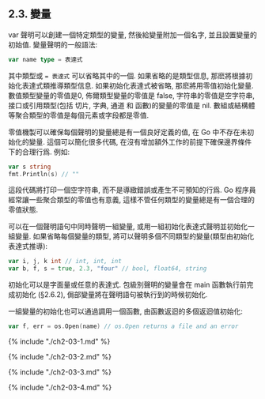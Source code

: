 ## 2.3. 變量

var 聲明可以創建一個特定類型的變量, 然後給變量附加一個名字, 並且設置變量的初始值. 變量聲明的一般語法:

```Go
var name type = 表達式
```

其中類型或 `= 表達式` 可以省略其中的一個. 如果省略的是類型信息, 那麽將根據初始化表達式類推導類型信息. 如果初始化表達式被省略, 那麽將用零值初始化變量. 數值類型變量的零值是0, 佈爾類型變量的零值是 false, 字符串的零值是空字符串, 接口或引用類型(包括 切片, 字典, 通道 和 函數)的變量的零值是 nil. 數組或結構體等聚合類型的零值是每個元素或字段都是零值.

零值機製可以確保每個聲明的變量總是有一個良好定義的值, 在 Go 中不存在未初始化的變量. 這個可以簡化很多代碼, 在沒有增加額外工作的前提下確保邊界條件下的合理行爲. 例如:

```Go
var s string
fmt.Println(s) // ""
```

這段代碼將打印一個空字符串, 而不是導緻錯誤或產生不可預知的行爲. Go 程序員經常讓一些聚合類型的零值也有意義, 這樣不管任何類型的變量總是有一個合理的零值狀態.

可以在一個聲明語句中同時聲明一組變量, 或用一組初始化表達式聲明並初始化一組變量.
如果省略每個變量的類型, 將可以聲明多個不同類型的變量(類型由初始化表達式推導):

```Go
var i, j, k int // int, int, int
var b, f, s = true, 2.3, "four" // bool, float64, string
```

初始化可以是字面量或任意的表達式. 包級別聲明的變量會在 main 函數執行前完成初始化 (§2.6.2), 侷部變量將在聲明語句被執行到的時候初始化.

一組變量的初始化也可以通過調用一個函數, 由函數返迴的多個返迴值初始化:

```Go
var f, err = os.Open(name) // os.Open returns a file and an error
```

{% include "./ch2-03-1.md" %}

{% include "./ch2-03-2.md" %}

{% include "./ch2-03-3.md" %}

{% include "./ch2-03-4.md" %}



